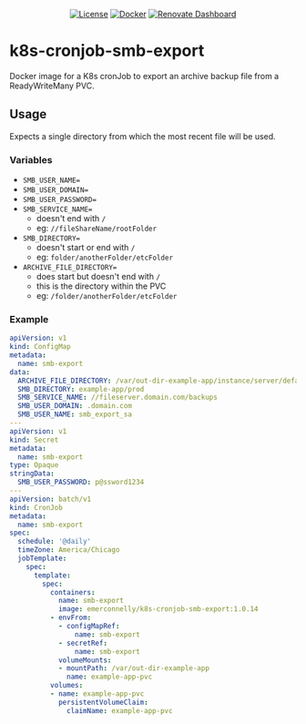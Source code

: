 <div align="center">

  [![License](https://img.shields.io/badge/license-AGPL--3.0-A42E2B)](/LICENSE)
  [![Docker](https://img.shields.io/docker/v/emerconnelly/k8s-cronjob-smb-export?label=Docker&sort=semver)](https://hub.docker.com/r/emerconnelly/k8s-cronjob-smb-export/tags)
  [![Renovate Dashboard](https://img.shields.io/badge/Renovate-555?logo=renovate&logoColor=497b9c&labelColor=000)](https://developer.mend.io/github/emerconnelly/k8s-cronjob-smb-export)

</div>

# k8s-cronjob-smb-export

Docker image for a K8s cronJob to export an archive backup file from a ReadyWriteMany PVC.

## Usage

Expects a single directory from which the most recent file will be used.

### Variables

- `SMB_USER_NAME=`
- `SMB_USER_DOMAIN=`
- `SMB_USER_PASSWORD=`
- `SMB_SERVICE_NAME=`
  - doesn't end with `/`
  - eg: `//fileShareName/rootFolder`
- `SMB_DIRECTORY=`
  - doesn't start or end with `/`
  - eg: `folder/anotherFolder/etcFolder`
- `ARCHIVE_FILE_DIRECTORY=`
  - does start but doesn't end with `/`
  - this is the directory within the PVC
  - eg: `/folder/anotherFolder/etcFolder`

### Example

```yaml
apiVersion: v1
kind: ConfigMap
metadata:
  name: smb-export
data:
  ARCHIVE_FILE_DIRECTORY: /var/out-dir-example-app/instance/server/default/data/archive
  SMB_DIRECTORY: example-app/prod
  SMB_SERVICE_NAME: //fileserver.domain.com/backups
  SMB_USER_DOMAIN: .domain.com
  SMB_USER_NAME: smb_export_sa
---
apiVersion: v1
kind: Secret
metadata:
  name: smb-export
type: Opaque
stringData:
  SMB_USER_PASSWORD: p@ssword1234
---
apiVersion: batch/v1
kind: CronJob
metadata:
  name: smb-export
spec:
  schedule: '@daily'
  timeZone: America/Chicago
  jobTemplate:
    spec:
      template:
        spec:
          containers:
            name: smb-export
            image: emerconnelly/k8s-cronjob-smb-export:1.0.14
          - envFrom:
            - configMapRef:
                name: smb-export
            - secretRef:
                name: smb-export
            volumeMounts:
            - mountPath: /var/out-dir-example-app
              name: example-app-pvc
          volumes:
          - name: example-app-pvc
            persistentVolumeClaim:
              claimName: example-app-pvc
```
